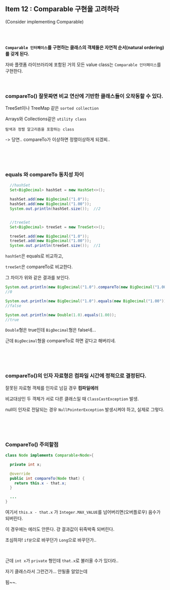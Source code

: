 ## Item 12 : Comparable 구현을 고려하라
(Consider implementing Comparable)

<br/>
<br/>


**`Comparable 인터페이스`를 구현하는 클래스의 객체들은 자연적 순서(natural ordering)를 갖게 된다.**

자바 플랫폼 라이브러리에 포함된 거의 모든 value class는 `Comparable 인터페이스`를 구현한다.
<br/>
<br/>
<br/>

### compareTo() 잘못짜면 비교 연산에 기반한 클래스들이 오작동할 수 있다.

TreeSet이나 TreeMap 같은 `sorted collection`

Arrays와 Collections같은 `utility class`

`탐색과 정렬 알고리즘을 포함하는 class`

-> 당연.. compareTo가 이상하면 정렬이상하게 되겠찌..


<br/>
<br/>
<br/>

### equals 와 compareTo 동치성 차이

```Java
  //hashSet
  Set<BigDecimal> hashSet = new HashSet<>();

  hashSet.add(new BigDecimal("1.0"));
  hashSet.add(new BigDecimal("1.00"));
  System.out.println(hashSet.size());  //2


  //treeSet
  Set<BigDecimal> treeSet = new TreeSet<>();

  treeSet.add(new BigDecimal("1.0"));
  treeSet.add(new BigDecimal("1.00"));
  System.out.println(treeSet.size());  //1
```

`hashSet`은 equals로 비교하고,

`treeSet`은 compareTo로 비교한다.

그 차이가 위와 같은 결과를 보인다.

```Java
System.out.println(new BigDecimal("1.0").compareTo(new BigDecimal("1.00")));
//0

System.out.println(new BigDecimal("1.0").equals(new BigDecimal("1.00")));
//false

System.out.println(new Double(1.0).equals(1.00));
//true
```

`Double`형은 true인데 `BigDecimal`형은 false네...

근데 `BigDecimal`형을 compareTo로 하면 같다고 해버리네.

<br/>
<br/>
<br/>

### compareTo()의 인자 자료형은 컴파일 시간에 정적으로 결정된다.

잘못된 자료형 객체를 인자로 넘길 경우 **컴파일에러**

비교대상인 두 객체가 서로 다른 클래스일 때 `ClassCastException` 발생.

null이 인자로 전달되는 경우 `NullPointerException` 발생시켜야 하고, 실제로 그렇다.

<br/>
<br/>
<br/>

### CompareTo() 주의할점

```java
class Node implements Comparable<Node>{

  private int x;

  @override
  public int compareTo(Node that) {
    return this.x - that.x;
  }

  ...
}  
```

여기서 `this.x - that.x` 가 `Integer.MAX_VALUE`를 넘어버리면(오버플로우) 음수가 되버린다.

이 경우에는 에러도 안뜬다. 걍 결과값이 뒤죽박죽 되버린다.

조심하자! `if문`으로 바꾸던가 `Long`으로 바꾸던가..

<br/>

근데 `int x`가 `private` 형인데 `that.x`로 불러올 수가 있더라..

자기 클래스라서 그런건가... 안될줄 알았는데

됨~~.

<br/>
<br/>
<br/>
